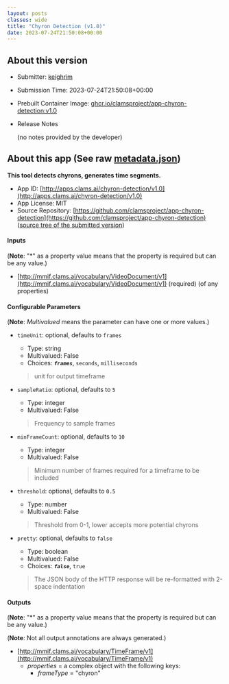 ```yaml
---
layout: posts
classes: wide
title: "Chyron Detection (v1.0)"
date: 2023-07-24T21:50:08+00:00
---
```

## About this version

- Submitter: [keighrim](https://github.com/keighrim)
- Submission Time: 2023-07-24T21:50:08+00:00
- Prebuilt Container Image: [ghcr.io/clamsproject/app-chyron-detection:v1.0](https://github.com/clamsproject/app-chyron-detection/pkgs/container/app-chyron-detection/v1.0)
- Release Notes

    (no notes provided by the developer)

## About this app (See raw [metadata.json](metadata.json))

**This tool detects chyrons, generates time segments.**

- App ID: [http://apps.clams.ai/chyron-detection/v1.0](http://apps.clams.ai/chyron-detection/v1.0)
- App License: MIT
- Source Repository: [https://github.com/clamsproject/app-chyron-detection](https://github.com/clamsproject/app-chyron-detection) ([source tree of the submitted version](https://github.com/clamsproject/app-chyron-detection/tree/v1.0))


#### Inputs
(**Note**: "*" as a property value means that the property is required but can be any value.)

- [http://mmif.clams.ai/vocabulary/VideoDocument/v1](http://mmif.clams.ai/vocabulary/VideoDocument/v1) (required)
(of any properties)



#### Configurable Parameters
(**Note**: _Multivalued_ means the parameter can have one or more values.)

- `timeUnit`: optional, defaults to `frames`

    - Type: string
    - Multivalued: False
    - Choices: **_`frames`_**, `seconds`, `milliseconds`


    > unit for output timeframe
- `sampleRatio`: optional, defaults to `5`

    - Type: integer
    - Multivalued: False


    > Frequency to sample frames
- `minFrameCount`: optional, defaults to `10`

    - Type: integer
    - Multivalued: False


    > Minimum number of frames required for a timeframe to be included
- `threshold`: optional, defaults to `0.5`

    - Type: number
    - Multivalued: False


    > Threshold from 0-1, lower accepts more potential chyrons
- `pretty`: optional, defaults to `false`

    - Type: boolean
    - Multivalued: False
    - Choices: **_`false`_**, `true`


    > The JSON body of the HTTP response will be re-formatted with 2-space indentation


#### Outputs
(**Note**: "*" as a property value means that the property is required but can be any value.)

(**Note**: Not all output annotations are always generated.)

- [http://mmif.clams.ai/vocabulary/TimeFrame/v1](http://mmif.clams.ai/vocabulary/TimeFrame/v1)
    - _properties_ = a complex object with the following keys:
        - _frameType_ = "chyron"

